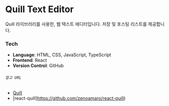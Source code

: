 # Quill Text Editor
Quill 라이브러리를 사용한, 웹 텍스트 에디터입니다.
저장 및 포스팅 리스트를 제공합니다.

### Tech
- **Language**: HTML, CSS, JavaScript, TypeScript
- **Frontend**: React
- **Version Control**: GitHub

###### `참고 URL`
- [Quill](https://quilljs.com/)
- [react-quill]https://github.com/zenoamaro/react-quill)
